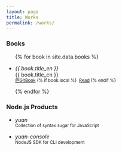 ```yaml
---
layout: page
title: Works
permalink: /works/
---
```


### Books

<ul>
	{% for book in site.data.books %}
	<li>
		<p>
			<em>{{ book.title_en }}</em>
			<br/>
			{{ book.title_cn }}
			<br/>
			<small>
				<a href="{{ book.gitbook }}">@GitBook</a>
				{% if book.local %}
					&nbsp;<a href="/books/{{ book.local }}">Read</a>
				{% endif %}
			</small>
		</p>
	</li>
	{% endfor %}
</ul>


### Node.js Products

*   *yuan*  
    <small>Collection of syntax sugar for JavaScript</small>

*   *yuan-console*  
    <small>NodeJS SDK for CLI development</small>

